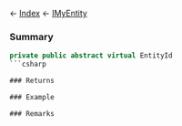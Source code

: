← [Index](Api-Index) ← [IMyEntity](VRage.Game.ModAPI.Ingame.IMyEntity)

### Summary

```csharp
private public abstract virtual EntityId
```csharp

### Returns

### Example

### Remarks

